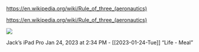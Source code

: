 https://en.wikipedia.org/wiki/Rule_of_three_(aeronautics)

https://en.wikipedia.org/wiki/Rule_of_three_(aeronautics)

![](<file:///Users/johnoleary/Library/Mobile Documents/iCloud~is~workflow~my~workflows/Documents/Screenshots/2023-01-24 143405.png>)

Jack’s iPad Pro
Jan 24, 2023 at 2:34 PM - [[2023-01-24-Tue]]
“Life - Meal”
